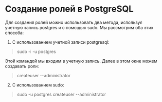 # Создание ролей в PostgreSQL

Для создания ролей можно использовать два метода, используя учетную запись postgres и с помощью sudo. Мы рассмотрим оба этих способа:

1. С использованием учетной записи postgresql:
> sudo -i -u postgres

Этой командой мы входим в учетную запись. Далее в этом окне можем создавать роли:
> createuser --administrator

2. С использованием sudo:
> sudo -u postgres createuser --administrator